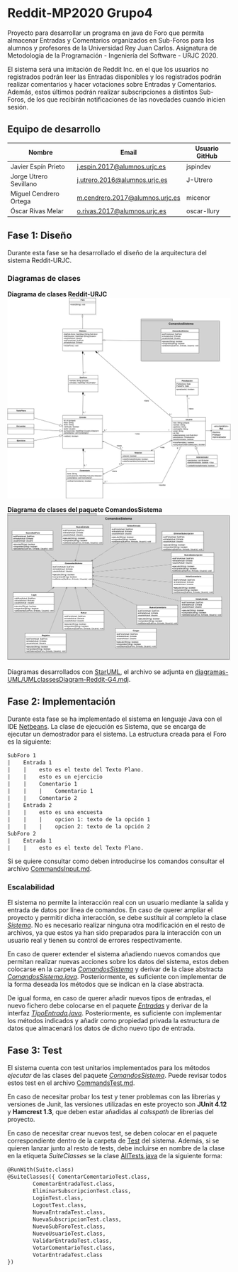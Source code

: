 # Reddit-MP2020 Grupo4
Proyecto para desarrollar un programa en java de Foro que permita almacenar Entradas y Comentarios organizados en Sub-Foros para los alumnos y profesores de la Universidad Rey Juan Carlos. Asignatura de Metodología de la Programación - Ingeniería del Software - URJC 2020.

El sistema será una imitación de Reddit Inc. en el que los usuarios no registrados podrán leer las Entradas disponibles y los registrados podrán realizar comentarios y hacer votaciones sobre Entradas y Comentarios. Además, estos últimos podrán realizar subscripciones a distintos Sub-Foros, de los que recibirán notificaciones de las novedades cuando inicien sesión.

## Equipo de desarrollo

| Nombre	| Email	| Usuario GitHub |
|-------|-------|--------|
| Javier Espín Prieto	| j.espin.2017@alumnos.urjc.es	| jspindev |
| Jorge Utrero Sevillano	| j.utrero.2016@alumnos.urjc.es	| J-Utrero |
| Miguel Cendrero Ortega		| m.cendrero.2017@alumnos.urjc.es	| micenor |
| Óscar Rivas Melar         | o.rivas.2017@alumnos.urjc.es 	| oscar-llury |

## Fase 1: Diseño

Durante esta fase se ha desarrollado el diseño de la arquitectura del sistema Reddit-URJC.

### Diagramas de clases

**Diagrama de clases Reddit-URJC**
![Diagrama de clases Reddit-URJC](diagramas-UML/UMLclassesDiagram-Reddit-G4.png)

**Diagrama de clases del paquete ComandosSistema**
![Diagrma de clases del paquete ComandosSistema](diagramas-UML/UMLclassesDiagram(ComandosSistema)-Reddit-G4.png)

Diagramas desarrollados con [StarUML](http://staruml.io/), el archivo se adjunta en [diagramas-UML/UMLclassesDiagram-Reddit-G4.mdj](diagramas-UML/UMLclassesDiagram-Reddit-G4.mdj).

## Fase 2: Implementación

Durante esta fase se ha implementado el sistema en lenguaje Java con el IDE [Netbeans](https://netbeans.org/).
La clase de ejecución es Sistema, que se encarga de ejecutar un demostrador para el sistema. La estructura creada para el Foro es la siguiente:

    SubForo 1  
    |    Entrada 1  
    |    |    esto es el texto del Texto Plano.  
    |    |    esto es un ejercicio  
    |    |    Comentario 1  
    |    |    |    Comentario 1  
    |    |    Comentario 2  
    |    Entrada 2  
    |    |    esto es una encuesta  
    |    |    |    opcion 1: texto de la opción 1  
    |    |    |    opcion 2: texto de la opción 2  
    SubForo 2  
    |    Entrada 1  
    |    |    esto es el texto del Texto Plano.  

Si se quiere consultar como deben introducirse los comandos consultar el archivo [CommandsInput.md](CommandsInput.md).

### Escalabilidad

El sistema no permite la interacción real con un usuario mediante la salida y entrada de datos por línea de comandos. En caso de querer ampliar el proyecto y permitir dicha interacción, se debe sustituir al completo la clase *[Sistema](Reddit-MPURJC/src/reddit/mpurjc/Sistema.java)*. No es necesario realizar ninguna otra modificación en el resto de archivos, ya que estos ya han sido preparados para la interacción con un usuario real y tienen su control de errores respectivamente.  
  
En caso de querer extender el sistema añadiendo nuevos comandos que permitan realizar nuevas acciones sobre los datos del sistema, estos deben colocarse en la carpeta *[ComandosSistema](Reddit-MPURJC/src/reddit/mpurjc/ComandosSistema)* y derivar de la clase abstracta *[ComandosSistema.java](Reddit-MPURJC/src/reddit/mpurjc/ComandosSistema/ComandosSistema.java)*. Posteriormente, es suficiente con implementar de la forma deseada los métodos que se indican en la clase abstracta.  
  
De igual forma, en caso de querer añadir nuevos tipos de entradas, el nuevo fichero debe colocarse en el paquete *[Entradas](Reddit-MPURJC/src/reddit/mpurjc/Entradas)* y derivar de la interfaz *[TipoEntrada.java](Reddit-MPURJC/src/reddit/mpurjc/Entradas/TipoEntrada.java)*. Posteriormente, es suficiente con implementar los métodos indicados y añadir como propiedad privada la estructura de datos que almacenará los datos de dicho nuevo tipo de entrada.


## Fase 3: Test

El sistema cuenta con test unitarios implementados para los métodos *ejecutar* de las clases del paquete *[ComandosSistema](Reddit-MPURJC/src/reddit/mpurjc/ComandosSistema)*. Puede revisar todos estos test en el archivo [CommandsTest.md](CommandsTest.md).

En caso de necesitar probar los test y tener problemas con las librerías y versiones de Junit, las versiones utilizadas en este proyecto son **JUnit 4.12** y **Hamcrest 1.3**, que deben estar añadidas al *calsspath* de librerías del proyecto.

En caso de necesitar crear nuevos test, se deben colocar en el paquete correspondiente dentro de la carpeta de [Test](Reddit-MPURJC/test/reddit/mpurjc) del sistema. Además, si se quieren lanzar junto al resto de tests, debe incluirse en nombre de la clase en la etiqueta *SuiteClasses* se la clase [AllTests.java](Reddit-MPURJC/test/reddit/mpurjc/AllTest.java) de la siguiente forma:

```
@RunWith(Suite.class)
@SuiteClasses({ ComentarComentarioTest.class,
        ComentarEntradaTest.class,
        EliminarSubscripcionTest.class,
        LoginTest.class,
        LogoutTest.class,
        NuevaEntradaTest.class,
        NuevaSubscripcionTest.class,
        NuevoSubForoTest.class,
        NuevoUsuarioTest.class,
        ValidarEntradaTest.class,
        VotarComentarioTest.class,
        VotarEntradaTest.class
})
```


